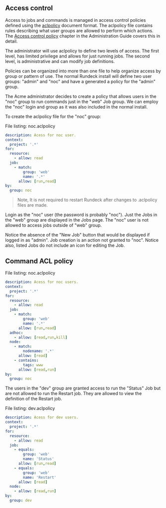 ## Access control

Access to jobs and commands is managed in access control
policies defined using the [aclpolicy] document format.
The aclpolicy file contains rules describing what user
groups are allowed to perform which actions. The
[Access control policy] chapter in the Administration Guide
covers this in detail.

The administrator will use aclpolicy to define two levels of
access. The first level, has limited privilege and allows for just
running jobs. The second level, is administrative and can modify job
definitions.

Policies can be organized into more than one file to help organize
access by group or pattern of use. The normal Rundeck install will
define two user groups: "admin" and "noc" and have a generated a policy
for the "admin" group. 

The Acme administrator decides to create a policy that allows users in
the "noc" group to run commands just in the 
"web" Job group. We can employ the "noc" login and group as
it was also included in the normal install.

To create the aclpolicy file for the "noc" group:


File listing: noc.aclpolicy

~~~~~~~~~~~~~~~~~~~~~~~~~~~~~~~{.yaml .numberLines}
description: Acess for noc user.
context:
  project: '.*'
for:
  resource:
    - allow: read
  job:
    - match:
        group: 'web'
        name: '.*'
      allow: [run,read]
by:
  group: noc
~~~~~~~~~~~~~~~~~~~~~~~~~~~~~~~

> Note, It is not required to restart Rundeck after changes to .aclpolicy files are made.

Login as the "noc" user (the password is probably "noc"). 
Just the Jobs in the "web" group are
displayed in the Jobs page. The "noc" user is not allowed to access
jobs outside of "web" group.

Notice the absence of the "New Job" button that would be displayed if
logged in as "admin". Job creation is an action not granted to
"noc". 
Notice also, listed Jobs do not include an icon for editing the Job.

## Command ACL policy

File listing: noc.aclpolicy

~~~~~~~~~~~~~~~~~~~~~~~~~~~~~~~{.yaml .numberLines}
description: Acess for noc users.
context:
  project: '.*'
for:
  resource:
    - allow: read
  job:
    - match:
        group: 'web'
        name: '.*'
      allow: [run,read]
  adhoc:
    - allow: [read,run,kill]
  node:
    - match:
        nodename: '.*'
      allow: [read]
    - contains:
        tags: www
      allow: [read,run]
by:
  group: noc
~~~~~~~~~~~~~~~~~~~~~~~~~~~~~~~

The users in the "dev" group are granted access
to run the "Status" Job but are not allowed to
run the Restart job. They are allowed to view the
definition of the Restart job.

File listing: dev.aclpolicy

~~~~~~~~~~~~~~~~~~~~~~~~~~~~~~~{.yaml .numberLines}
description: Acess for dev users.
context:
  project: '.*'
for:
  resource:
    - allow: read
  job:
    - equals:
        group: 'web'
        name: 'Status'
      allow: [run,read]
    - equals:
        group: 'web'
        name: 'Restart'
      allow: [read]
  node:
    - allow: [read,run] 
by:
  group: dev
~~~~~~~~~~~~~~~~~~~~~~~~~~~~~~~




[aclpolicy]: ../man5/aclpolicy.html
[Access control policy]: ../administration/role-based-access-control.html

